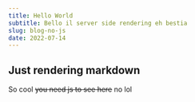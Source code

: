 ```yaml
---
title: Hello World
subtitle: Bello il server side rendering eh bestia
slug: blog-no-js
date: 2022-07-14
---
```


## Just rendering markdown

So cool ~~you need js to see here~~ no lol
